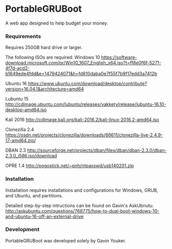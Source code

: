 # PortableGRUBoot

A web app designed to help budget your money.

### Requirements

Requires 250GB hard drive or larger.

The following ISOs are required:
   Windows 10 https://software-download.microsoft.com/pr/Win10_1607_English_x64.iso?t=ff8e0f6f-5271-4f7d-acd2-b1649ede4fdd&e=1479424071&h=fd610daba0e7f55f7b9f17edd3a7412b
   
   Ubuntu 16 https://www.ubuntu.com/download/desktop/contribute?version=16.04.1&architecture=amd64
   
   Lubuntu 15 http://cdimage.ubuntu.com/lubuntu/releases/yakkety/release/lubuntu-16.10-desktop-amd64.iso
   
   Kali 2016 http://cdimage.kali.org/kali-2016.2/kali-linux-2016.2-amd64.iso
   
   Clonezilla 2.4 https://osdn.net/projects/clonezilla/downloads/66611/clonezilla-live-2.4.9-17-amd64.zip/
   
   DBAN 2.3 http://sourceforge.net/projects/dban/files/dban/dban-2.3.0/dban-2.3.0_i586.iso/download
   
   OPRE 1.4 http://pogostick.net/~pnh/ntpasswd/usb140201.zip
   
### Installation

Installation requires installations and configurations for Windows, GRUB, and Ubuntu, and partitions. 

Detailed step-by-step intructions can be found on Gavin's AskUbnutu. http://askubuntu.com/questions/768775/how-to-dual-boot-windows-10-and-ubuntu-16-off-an-external-drive

### Development

PortableGRUBoot was developed solely by Gavin Youker.
